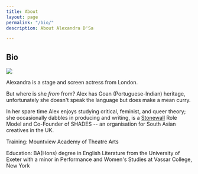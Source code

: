 ```yaml
---
title: About
layout: page
permalink: "/bio/"
description: About Alexandra D'Sa

---
```

## Bio

![](/DSCF7679.jpg)

Alexandra is a stage and screen actress from London.

But where is she _from_ from? Alex has Goan (Portuguese-Indian) heritage, unfortunately she doesn't speak the language but does make a mean curry. 

In her spare time Alex enjoys studying critical, feminist, and queer theory; she occasionally dabbles in producing and writing, is a [Stonewall](https://www.stonewall.org.uk/) Role Model and Co-Founder of SHADES -- an organisation for South Asian creatives in the UK.

Training: Mountview Academy of Theatre Arts

Education: BA(Hons) degree in English Literature from the University of Exeter with a minor in Performance and Women's Studies at Vassar College, New York